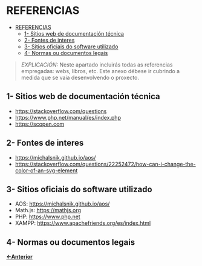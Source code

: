 # REFERENCIAS

- [REFERENCIAS](#referencias)
  - [1- Sitios web de documentación técnica](#1--sitios-web-de-documentación-técnica)
  - [2- Fontes de interes](#2--fontes-de-interes)
  - [3- Sitios oficiais do software utilizado](#3--sitios-oficiais-do-software-utilizado)
  - [4- Normas ou documentos legais](#4--normas-ou-documentos-legais)

> *EXPLICACIÓN:* Neste apartado incluirás todas as referencias empregadas: webs, libros, etc. Este anexo débese ir cubrindo a medida que se vaia desenvolvendo o proxecto.

## 1- Sitios web de documentación técnica

- https://stackoverflow.com/questions
- https://www.php.net/manual/es/index.php
- https://scopen.com

## 2- Fontes de interes

- https://michalsnik.github.io/aos/
- https://stackoverflow.com/questions/22252472/how-can-i-change-the-color-of-an-svg-element

## 3- Sitios oficiais do software utilizado

- AOS: https://michalsnik.github.io/aos/
- Math.js: https://mathjs.org
- PHP: https://www.php.net
- XAMPP: https://www.apachefriends.org/es/index.html

## 4- Normas ou documentos legais

[**<-Anterior**](../../README.md)
